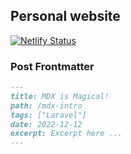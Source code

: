 ## Personal website

[![Netlify Status](https://api.netlify.com/api/v1/badges/1ae76879-c59f-4c28-ab85-1952e271b8f6/deploy-status)](https://app.netlify.com/sites/nirab/deploys)

### Post Frontmatter

```md
---
title: MDX is Magical!
path: /mdx-intro
tags: ["Laravel"]
date: 2022-12-12
excerpt: Excerpt here ...
---
```
